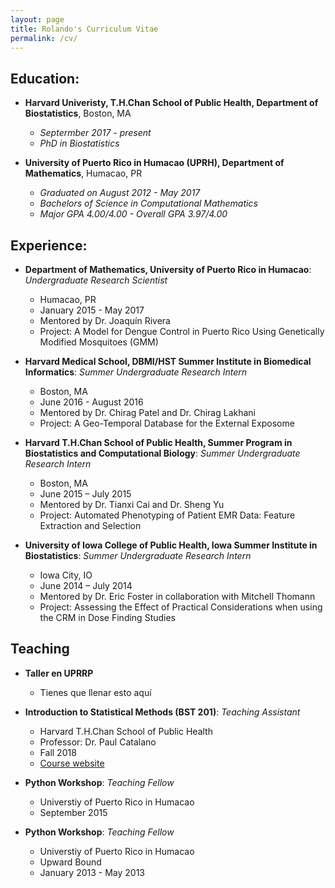 ```yaml
---
layout: page
title: Rolando's Curriculum Vitae
permalink: /cv/
---
```


## Education: 
- __Harvard Univeristy, T.H.Chan School of Public Health, Department of Biostatistics__, Boston, MA
  * _Septermber 2017 - present_
  * _PhD in Biostatistics_

- __University of Puerto Rico in Humacao (UPRH), Department of Mathematics__, Humacao, PR
  * _Graduated on August 2012 - May 2017_
  * _Bachelors of Science in Computational Mathematics_
  * _Major GPA 4.00/4.00 - Overall GPA 3.97/4.00_
 
## Experience: 
- __Department of Mathematics, University of Puerto Rico in Humacao__: _Undergraduate Research Scientist_
  * Humacao, PR
  * January 2015 - May 2017
  * Mentored by Dr. Joaquín Rivera
  * Project: A Model for Dengue Control in Puerto Rico Using Genetically Modified Mosquitoes (GMM)

- __Harvard Medical School, DBMI/HST Summer Institute in Biomedical Informatics__: _Summer Undergraduate Research Intern_
  * Boston, MA
  * June 2016 - August 2016
  * Mentored by Dr. Chirag Patel and Dr. Chirag Lakhani
  * Project: A Geo-Temporal Database for the External Exposome

- __Harvard T.H.Chan School of Public Health, Summer Program in Biostatistics and Computational Biology__: _Summer Undergraduate Research Intern_
  * Boston, MA
  * June 2015 – July 2015
  * Mentored by Dr. Tianxi Cai and Dr. Sheng Yu
  * Project: Automated Phenotyping of Patient EMR Data: Feature Extraction and Selection

- __University of Iowa College of Public Health, Iowa Summer Institute in Biostatistics__: _Summer Undergraduate Research Intern_
  * Iowa City, IO
  * June 2014 – July 2014
  * Mentored by Dr. Eric Foster in collaboration with Mitchell Thomann
  * Project: Assessing the Effect of Practical Considerations when using the CRM in Dose Finding Studies

## Teaching
- __Taller en UPRRP__
  * Tienes que llenar esto aquí

- __Introduction to Statistical Methods (BST 201)__: _Teaching Assistant_
  * Harvard T.H.Chan School of Public Health
  * Professor: Dr. Paul Catalano
  * Fall 2018
  * [Course website](https://locator.tlt.harvard.edu/course/hsph-190012/2019/fall/10064)

- __Python Workshop__: _Teaching Fellow_
  * Universtiy of Puerto Rico in Humacao
  * September 2015
  
- __Python Workshop__: _Teaching Fellow_
  * Universtiy of Puerto Rico in Humacao
  * Upward Bound
  * January 2013 - May 2013
  
  
  
  
  
  
  
  
  
